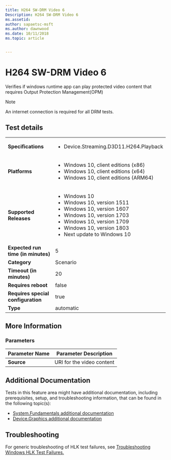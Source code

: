```yaml
---
title: H264 SW-DRM Video 6
Description: H264 SW-DRM Video 6
ms.assetid: 
author: sapaetsc-msft
ms.author: dawnwood
ms.date: 10/11/2018
ms.topic: article


---
```


# H264 SW-DRM Video 6

Verifies if windows runtime app can play protected video content that requires Output Protection Management(OPM)

>[!NOTE]
>An internet connection is required for all DRM tests.

## Test details
|||
|---|---|
| **Specifications**  | <ul><li>Device.Streaming.D3D11.H264.Playback</li></ul> |  
| **Platforms**   | <ul><li>Windows 10, client editions (x86)</li><li>Windows 10, client editions (x64)</li><li>Windows 10, client editions (ARM64)</li></ul> |
| **Supported Releases** | <ul><li>Windows 10</li><li>Windows 10, version 1511</li><li>Windows 10, version 1607</li><li>Windows 10, version 1703</li><li>Windows 10, version 1709</li><li>Windows 10, version 1803</li><li>Next update to Windows 10</li></ul> |
|**Expected run time (in minutes)**| 5 |
|**Category**| Scenario |
|**Timeout (in minutes)**| 20 |
|**Requires reboot**| false |
|**Requires special configuration**| true |
|**Type**| automatic |

## More Information
### Parameters
| Parameter Name | Parameter Description |
| --- | --- |
| **Source** | URI for the video content |

## Additional Documentation
Tests in this feature area might have additional documentation, including prerequisites, setup, and troubleshooting information, that can be found in the following topic\(s\):
- [System.Fundamentals additional documentation](system-fundamentals-additional-documentation.md)
- [Device.Graphics additional documentation](device-graphics-additional-documentation.md)

## Troubleshooting
For generic troubleshooting of HLK test failures, see [Troubleshooting Windows HLK Test Failures.](..\user\troubleshooting-windows-hlk-test-failures.md)
